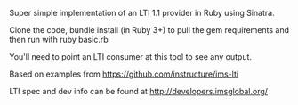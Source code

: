 Super simple implementation of an LTI 1.1 provider in Ruby using Sinatra. 

Clone the code, bundle install (in Ruby 3+) to pull the gem requirements and then run with ruby basic.rb

You'll need to point an LTI consumer at this tool to see any output.



Based on examples from https://github.com/instructure/ims-lti 

LTI spec and dev info can be found at http://developers.imsglobal.org/
